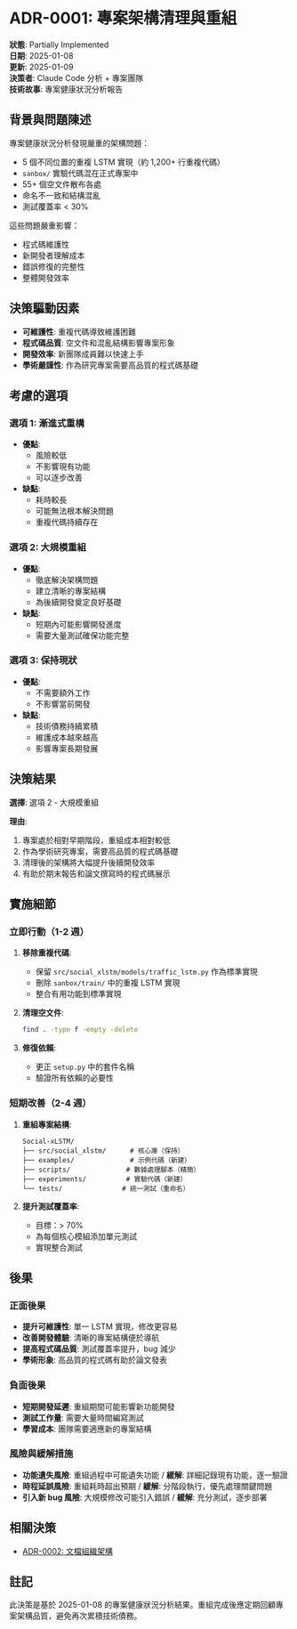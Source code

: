 # ADR-0001: 專案架構清理與重組

**狀態**: Partially Implemented  
**日期**: 2025-01-08  
**更新**: 2025-01-09  
**決策者**: Claude Code 分析 + 專案團隊  
**技術故事**: 專案健康狀況分析報告

## 背景與問題陳述

專案健康狀況分析發現嚴重的架構問題：
- 5 個不同位置的重複 LSTM 實現（約 1,200+ 行重複代碼）
- `sanbox/` 實驗代碼混在正式專案中
- 55+ 個空文件散布各處
- 命名不一致和結構混亂
- 測試覆蓋率 < 30%

這些問題嚴重影響：
- 程式碼維護性
- 新開發者理解成本
- 錯誤修復的完整性
- 整體開發效率

## 決策驅動因素

- **可維護性**: 重複代碼導致維護困難
- **程式碼品質**: 空文件和混亂結構影響專案形象
- **開發效率**: 新團隊成員難以快速上手
- **學術嚴謹性**: 作為研究專案需要高品質的程式碼基礎

## 考慮的選項

### 選項 1: 漸進式重構

- **優點**:
  - 風險較低
  - 不影響現有功能
  - 可以逐步改善
- **缺點**:
  - 耗時較長
  - 可能無法根本解決問題
  - 重複代碼持續存在

### 選項 2: 大規模重組

- **優點**:
  - 徹底解決架構問題
  - 建立清晰的專案結構
  - 為後續開發奠定良好基礎
- **缺點**:
  - 短期內可能影響開發進度
  - 需要大量測試確保功能完整

### 選項 3: 保持現狀

- **優點**:
  - 不需要額外工作
  - 不影響當前開發
- **缺點**:
  - 技術債務持續累積
  - 維護成本越來越高
  - 影響專案長期發展

## 決策結果

**選擇**: 選項 2 - 大規模重組

**理由**: 
1. 專案處於相對早期階段，重組成本相對較低
2. 作為學術研究專案，需要高品質的程式碼基礎
3. 清理後的架構將大幅提升後續開發效率
4. 有助於期末報告和論文撰寫時的程式碼展示

## 實施細節

### 立即行動（1-2 週）
1. **移除重複代碼**:
   - 保留 `src/social_xlstm/models/traffic_lstm.py` 作為標準實現
   - 刪除 `sanbox/train/` 中的重複 LSTM 實現
   - 整合有用功能到標準實現

2. **清理空文件**:
   ```bash
   find . -type f -empty -delete
   ```

3. **修復依賴**:
   - 更正 `setup.py` 中的套件名稱
   - 驗證所有依賴的必要性

### 短期改善（2-4 週）
1. **重組專案結構**:
   ```
   Social-xLSTM/
   ├── src/social_xlstm/      # 核心庫（保持）
   ├── examples/              # 示例代碼（新建）
   ├── scripts/              # 數據處理腳本（精簡）
   ├── experiments/          # 實驗代碼（新建）
   └── tests/               # 統一測試（重命名）
   ```

2. **提升測試覆蓋率**:
   - 目標：> 70%
   - 為每個核心模組添加單元測試
   - 實現整合測試

## 後果

### 正面後果

- **提升可維護性**: 單一 LSTM 實現，修改更容易
- **改善開發體驗**: 清晰的專案結構便於導航
- **提高程式碼品質**: 測試覆蓋率提升，bug 減少
- **學術形象**: 高品質的程式碼有助於論文發表

### 負面後果

- **短期開發延遲**: 重組期間可能影響新功能開發
- **測試工作量**: 需要大量時間編寫測試
- **學習成本**: 團隊需要適應新的專案結構

### 風險與緩解措施

- **功能遺失風險**: 重組過程中可能遺失功能 / **緩解**: 詳細記錄現有功能，逐一驗證
- **時程延誤風險**: 重組耗時超出預期 / **緩解**: 分階段執行，優先處理關鍵問題
- **引入新 bug 風險**: 大規模修改可能引入錯誤 / **緩解**: 充分測試，逐步部署

## 相關決策

- [ADR-0002: 文檔組織架構](0002-documentation-organization.md)

## 註記

此決策是基於 2025-01-08 的專案健康狀況分析結果。重組完成後應定期回顧專案架構品質，避免再次累積技術債務。